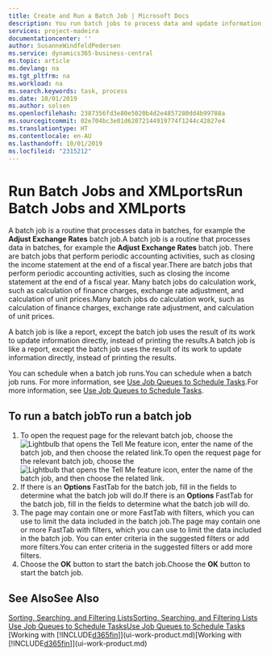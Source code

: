 ```yaml
---
title: Create and Run a Batch Job | Microsoft Docs
description: You run batch jobs to process data and update information, for example, to do periodic accounting activities, or to do calculations.
services: project-madeira
documentationcenter: ''
author: SusanneWindfeldPedersen
ms.service: dynamics365-business-central
ms.topic: article
ms.devlang: na
ms.tgt_pltfrm: na
ms.workload: na
ms.search.keywords: task, process
ms.date: 10/01/2019
ms.author: solsen
ms.openlocfilehash: 2387356fd3e80e5020b4d2e4857280dd4b99788a
ms.sourcegitcommit: 02e704bc3e01d62072144919774f1244c42827e4
ms.translationtype: HT
ms.contentlocale: en-AU
ms.lasthandoff: 10/01/2019
ms.locfileid: "2315212"
---
```

# <a name="run-batch-jobs-and-xmlports"></a><span data-ttu-id="6a8e0-103">Run Batch Jobs and XMLports</span><span class="sxs-lookup"><span data-stu-id="6a8e0-103">Run Batch Jobs and XMLports</span></span>
<span data-ttu-id="6a8e0-104">A batch job is a routine that processes data in batches, for example the **Adjust Exchange Rates** batch job.</span><span class="sxs-lookup"><span data-stu-id="6a8e0-104">A batch job is a routine that processes data in batches, for example the **Adjust Exchange Rates** batch job.</span></span> <span data-ttu-id="6a8e0-105">There are batch jobs that perform periodic accounting activities, such as closing the income statement at the end of a fiscal year.</span><span class="sxs-lookup"><span data-stu-id="6a8e0-105">There are batch jobs that perform periodic accounting activities, such as closing the income statement at the end of a fiscal year.</span></span> <span data-ttu-id="6a8e0-106">Many batch jobs do calculation work, such as calculation of finance charges, exchange rate adjustment, and calculation of unit prices.</span><span class="sxs-lookup"><span data-stu-id="6a8e0-106">Many batch jobs do calculation work, such as calculation of finance charges, exchange rate adjustment, and calculation of unit prices.</span></span>

<span data-ttu-id="6a8e0-107">A batch job is like a report, except the batch job uses the result of its work to update information directly, instead of printing the results.</span><span class="sxs-lookup"><span data-stu-id="6a8e0-107">A batch job is like a report, except the batch job uses the result of its work to update information directly, instead of printing the results.</span></span>

<span data-ttu-id="6a8e0-108">You can schedule when a batch job runs.</span><span class="sxs-lookup"><span data-stu-id="6a8e0-108">You can schedule when a batch job runs.</span></span> <span data-ttu-id="6a8e0-109">For more information, see [Use Job Queues to Schedule Tasks](admin-job-queues-schedule-tasks.md).</span><span class="sxs-lookup"><span data-stu-id="6a8e0-109">For more information, see [Use Job Queues to Schedule Tasks](admin-job-queues-schedule-tasks.md).</span></span>

## <a name="to-run-a-batch-job"></a><span data-ttu-id="6a8e0-110">To run a batch job</span><span class="sxs-lookup"><span data-stu-id="6a8e0-110">To run a batch job</span></span>
1. <span data-ttu-id="6a8e0-111">To open the request page for the relevant batch job, choose the ![Lightbulb that opens the Tell Me feature](media/ui-search/search_small.png "Tell me what you want to do") icon, enter the name of the batch job, and then choose the related link.</span><span class="sxs-lookup"><span data-stu-id="6a8e0-111">To open the request page for the relevant batch job, choose the ![Lightbulb that opens the Tell Me feature](media/ui-search/search_small.png "Tell me what you want to do") icon, enter the name of the batch job, and then choose the related link.</span></span>
2. <span data-ttu-id="6a8e0-112">If there is an **Options** FastTab for the batch job, fill in the fields to determine what the batch job will do.</span><span class="sxs-lookup"><span data-stu-id="6a8e0-112">If there is an **Options** FastTab for the batch job, fill in the fields to determine what the batch job will do.</span></span>
3. <span data-ttu-id="6a8e0-113">The page may contain one or more FastTab with filters, which you can use to limit the data included in the batch job.</span><span class="sxs-lookup"><span data-stu-id="6a8e0-113">The page may contain one or more FastTab with filters, which you can use to limit the data included in the batch job.</span></span> <span data-ttu-id="6a8e0-114">You can enter criteria in the suggested filters or add more filters.</span><span class="sxs-lookup"><span data-stu-id="6a8e0-114">You can enter criteria in the suggested filters or add more filters.</span></span>
4. <span data-ttu-id="6a8e0-115">Choose the **OK** button to start the batch job.</span><span class="sxs-lookup"><span data-stu-id="6a8e0-115">Choose the **OK** button to start the batch job.</span></span>

## <a name="see-also"></a><span data-ttu-id="6a8e0-116">See Also</span><span class="sxs-lookup"><span data-stu-id="6a8e0-116">See Also</span></span>
[<span data-ttu-id="6a8e0-117">Sorting, Searching, and Filtering Lists</span><span class="sxs-lookup"><span data-stu-id="6a8e0-117">Sorting, Searching, and Filtering Lists</span></span>](ui-enter-criteria-filters.md)  
[<span data-ttu-id="6a8e0-118">Use Job Queues to Schedule Tasks</span><span class="sxs-lookup"><span data-stu-id="6a8e0-118">Use Job Queues to Schedule Tasks</span></span>](admin-job-queues-schedule-tasks.md)  
<span data-ttu-id="6a8e0-119">[Working with [!INCLUDE[d365fin](includes/d365fin_md.md)]](ui-work-product.md)</span><span class="sxs-lookup"><span data-stu-id="6a8e0-119">[Working with [!INCLUDE[d365fin](includes/d365fin_md.md)]](ui-work-product.md)</span></span>
